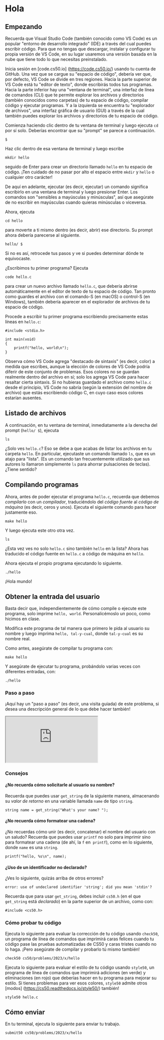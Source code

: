 # Hola

## Empezando

Recuerda que Visual Studio Code (también conocido como VS Code) es un popular "entorno de desarrollo integrado" (IDE) a través del cual puedes escribir código. Para que no tengas que descargar, instalar y configurar tu propia versión de VS Code, en su lugar usaremos una versión basada en la nube que tiene todo lo que necesitas preinstalado.

Inicia sesión en [code.cs50.io] (https://code.cs50.io/) usando tu cuenta de GitHub. Una vez que se cargue su "espacio de código", debería ver que, por defecto, VS Code se divide en tres regiones. Hacia la parte superior de VS Code está tu "editor de texto", donde escribirás todos tus programas. Hacia la parte inferior hay una "ventana de terminal", una interfaz de línea de comandos (CLI) que te permite explorar los archivos y directorios (también conocidos como carpetas) de tu espacio de código, compilar código y ejecutar programas. Y a la izquierda se encuentra tu "explorador de archivos", una interfaz gráfica de usuario (GUI) a través de la cual también puedes explorar los archivos y directorios de tu espacio de código.

Comienza haciendo clic dentro de tu ventana de terminal y luego ejecuta `cd` por sí solo. Deberías encontrar que su "prompt" se parece a continuación.

    $

Haz clic dentro de esa ventana de terminal y luego escribe

    mkdir hello

seguido de Enter para crear un directorio llamado `hello` en tu espacio de código. ¡Ten cuidado de no pasar por alto el espacio entre `mkdir` y `hello` o cualquier otro carácter!

De aquí en adelante, ejecutar (es decir, ejecutar) un comando significa escribirlo en una ventana de terminal y luego presionar Enter. Los comandos son "sensibles a mayúsculas y minúsculas", así que asegúrate de no escribir en mayúsculas cuando quieras minúsculas o viceversa.

Ahora, ejecuta

    cd hello

para moverte a ti mismo dentro (es decir, abrir) ese directorio. Su prompt ahora debería parecerse al siguiente.

    hello/ $

Si no es así, retrocede tus pasos y ve si puedes determinar dónde te equivocaste.

¿Escribimos tu primer programa? Ejecuta

    code hello.c

para crear un nuevo archivo llamado `hello.c`, que debería abrirse automáticamente en el editor de texto de tu espacio de código. Tan pronto como guardes el archivo con el comando-S (en macOS) o control-S (en Windows), también debería aparecer en el explorador de archivos de tu espacio de código.

Procede a escribir tu primer programa escribiendo precisamente estas líneas en `hello.c`:

    #include <stdio.h>

    int main(void)
    {
        printf("hello, world\n");
    }

Observa cómo VS Code agrega "destacado de sintaxis" (es decir, color) a medida que escribes, aunque la elección de colores de VS Code podría diferir de este conjunto de problemas. Esos colores no se guardan realmente dentro del archivo en sí; solo los agrega VS Code para hacer resaltar cierta sintaxis. Si no hubieras guardado el archivo como `hello.c` desde el principio, VS Code no sabría (según la extensión del nombre de archivo) que estás escribiendo código C, en cuyo caso esos colores estarían ausentes.

## Listado de archivos

A continuación, en tu ventana de terminal, inmediatamente a la derecha del prompt (`hello/ $`), ejecuta

    ls

¿Solo ves `hello.c`? Eso se debe a que acabas de listar los archivos en tu carpeta `hello`. En particular, ejecutaste un comando llamado `ls`, que es un atajo para "lista". (Es un comando tan frecuentemente utilizado que sus autores lo llamaron simplemente `ls` para ahorrar pulsaciones de teclas). ¿Tiene sentido?

## Compilando programas

Ahora, antes de poder ejecutar el programa `hello.c`, recuerda que debemos _compilarlo_ con un _compilador_, traduciéndolo del _código fuente_ al _código de máquina_ (es decir, ceros y unos). Ejecuta el siguiente comando para hacer justamente eso.

    make hello

Y luego ejecuta este otro otra vez.

    ls

¿Esta vez ves no solo `hello.c` sino también `hello` en la lista? Ahora has traducido el código fuente en `hello.c` a código de máquina en `hello`.

Ahora ejecuta el propio programa ejecutando lo siguiente.

    ./hello

¡Hola mundo!

## Obtener la entrada del usuario

Basta decir que, independientemente de cómo compile o ejecute este programa, solo imprime `hello, world`. Personalicémoslo un poco, como hicimos en clase.

Modifica este programa de tal manera que primero le pida al usuario su nombre y luego imprima `hello, tal-y-cual`, donde `tal-y-cual` es su nombre real.

Como antes, asegúrate de compilar tu programa con:

    make hello

Y asegúrate de ejecutar tu programa, probándolo varias veces con diferentes entradas, con:

    ./hello

### Paso a paso

¡Aquí hay un "paso a paso" (es decir, una visita guiada) de este problema, si desea una descripción general de lo que debe hacer también!

<div class="ratio ratio-16x9" data-video=""><iframe allow="accelerometer; autoplay; encrypted-media; gyroscope; picture-in-picture" allowfullscreen="" class="border" data-video="" src="https://www.youtube.com/embed/wSk1KSDUEYA?modestbranding=0&amp;rel=0&amp;showinfo=0"></iframe></div>

### Consejos

#### ¿No recuerda cómo solicitarle al usuario su nombre?

Recuerda que puedes usar `get_string` de la siguiente manera, almacenando su _valor de retorno_ en una variable llamada `name` de tipo `string`.

<div class="language-c highlighter-rouge"><div class="highlight"><pre class="highlight"><code><span class="n">string</span> <span class="n">name</span> <span class="o">=</span> <span class="n">get_string</span><span class="p">(</span><span class="s">"What's your name? "</span><span class="p">);</span>
</code></pre></div></div>

#### ¿No recuerda cómo formatear una cadena?

¿No recuerdas cómo unir (es decir, concatenar) el nombre del usuario con un saludo? Recuerda que puedes usar `printf` no solo para imprimir sino para formatear una cadena (de ahí, la `f` en` printf`), como en lo siguiente, donde `name` es una `string`.

<div class="language-c highlighter-rouge"><div class="highlight"><pre class="highlight"><code><span class="n">printf</span><span class="p">(</span><span class="s">"hello, %s</span><span class="se">\n</span><span class="s">"</span><span class="p">,</span> <span class="n">name</span><span class="p">);</span>
</code></pre></div></div>

#### ¿Uso de un identificador no declarado?

¿Ves lo siguiente, quizás arriba de otros errores?

    error: use of undeclared identifier 'string'; did you mean 'stdin'?

Recuerda que para usar `get_string`, debes incluir `cs50.h` (en el que `get_string` está _declarado_) en la parte superior de un archivo, como con:

<div class="language-c highlighter-rouge"><div class="highlight"><pre class="highlight"><code><span class="cp">#include</span> <span class="cpf">&lt;cs50.h&gt;</span><span class="cp">
</span></code></pre></div></div>

### Cómo probar tu código

Ejecuta lo siguiente para evaluar la corrección de tu código usando `check50`, un programa de línea de comandos que imprimirá caras felices cuando tu código pase las pruebas automatizadas de CS50 y caras tristes cuando no lo haga. ¡Pero asegúrate de compilar y probarlo tú mismo también!

    check50 cs50/problems/2023/x/hello

Ejecuta lo siguiente para evaluar el estilo de tu código usando `style50`, un programa de línea de comandos que imprimirá adiciones (en verde) y eliminaciones (en rojo) que deberías hacer en tu programa para mejorar su estilo. Si tienes problemas para ver esos colores, `style50` admite otros [modos] (https://cs50.readthedocs.io/style50/) también!

    style50 hello.c

## Cómo enviar

En tu terminal, ejecuta lo siguiente para enviar tu trabajo.

    submit50 cs50/problems/2023/x/hello
